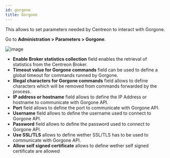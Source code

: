 ```yaml
---
id: gorgone
title: Gorgone
---
```


This allows to set parameters needed by Centreon to interact with Gorgone.

Go to **Administration > Parameters > Gorgone**.

![image](assets/administration/parameters-gorgone.png)

- **Enable Broker statistics collection** field enables the retrieval of
statistics from the Centreon Broker.
- **Timeout value for Gorgone commands** field can be used to define a global
timeout for commands runned by Gorgone.
- **Illegal characters for Gorgone commands** field allows to define
characters which will be removed from commands forwarded by the process.
- **IP address or hostname** field allows to define the IP Address or hostname
to communicate with Gorgone API.
- **Port** field allows to define the port to communicate with Gorgone API.
- **Username** field allows to define the username used to connect to
Gorgone API.
- **Password** field allows to define the password used to connect to
Gorgone API.
- **Use SSL/TLS** allows to define wether SSL/TLS has to be used to communicate
with Gorgone API.
- **Allow self signed certificate** allows to define wether self signed
certificate are allowed
